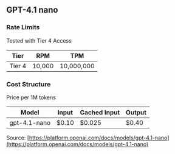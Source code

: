 ## GPT-4.1 nano

### Rate Limits

Tested with Tier 4 Access

| Tier   | RPM   | TPM       |
|--------|-------|-----------|
| Tier 4 | 10,000| 10,000,000|

### Cost Structure

Price per 1M tokens

| Model | Input | Cached Input | Output |
|-------|--------|--------------|---------|
| gpt-4.1-nano | $0.10 | $0.025 | $0.40 |

Source: [https://platform.openai.com/docs/models/gpt-4.1-nano](https://platform.openai.com/docs/models/gpt-4.1-nano)

